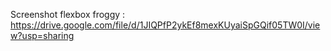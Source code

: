 Screenshot flexbox froggy : https://drive.google.com/file/d/1JIQPfP2ykEf8mexKUyaiSpGQif05TW0I/view?usp=sharing

